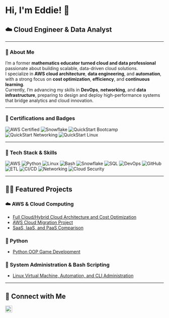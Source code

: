 # Hi, I'm Eddie! 👋  
## ☁️ Cloud Engineer & Data Analyst  

---

### 🧠 About Me  
I’m a former **mathematics educator turned cloud and data professional** passionate about building scalable, data-driven cloud solutions.  
I specialize in **AWS cloud architecture**, **data engineering**, and **automation**, with a strong focus on **cost optimization**, **efficiency**, and **continuous learning**.  
Currently, I’m advancing my skills in **DevOps**, **networking**, and **data infrastructure**, preparing to design and deploy high-performance systems that bridge analytics and cloud innovation.  

---

### 🧾 Certifications and Badges  

![AWS Certified](https://img.shields.io/badge/AWS%20Certified-Cloud%20Practitioner-FF9900?logo=amazon-aws&logoColor=white)
![Snowflake](https://img.shields.io/badge/Snowflake-Data%20Warehousing-29B5E8?logo=snowflake&logoColor=white)
![QuickStart Bootcamp](https://img.shields.io/badge/QuickStart-Cloud%20Engineering%20Bootcamp-0078D4?logo=cloudflare&logoColor=white)
![QuickStart Networking](https://img.shields.io/badge/QuickStart-Networking%20Foundations-0A66C2?logo=cisco&logoColor=white)
![QuickStart Linux](https://img.shields.io/badge/QuickStart-Linux%20Fundamentals-1E90FF?logo=linux&logoColor=white)

---

### 🧰 Tech Stack & Skills  

![AWS](https://img.shields.io/badge/AWS-Cloud-0078D4?logo=amazon-aws&logoColor=white)
![Python](https://img.shields.io/badge/Python-Programming-4584B6?logo=python&logoColor=white)
![Linux](https://img.shields.io/badge/Linux-System%20Administration-0A66C2?logo=linux&logoColor=white)
![Bash](https://img.shields.io/badge/Bash-Scripting-1E90FF?logo=gnu-bash&logoColor=white)
![Snowflake](https://img.shields.io/badge/Snowflake-Data%20Warehouse-29B5E8?logo=snowflake&logoColor=white)
![SQL](https://img.shields.io/badge/SQL-Data%20Management-00618A)
![DevOps](https://img.shields.io/badge/DevOps-Automation-3B82F6)
![GitHub](https://img.shields.io/badge/GitHub-Version%20Control-24292E?logo=github)
![ETL](https://img.shields.io/badge/ETL-Data%20Pipelines-0078D4)
![CI/CD](https://img.shields.io/badge/CI%2FCD-Workflow-4169E1)
![Networking](https://img.shields.io/badge/Networking-VPC%20%7C%20Subnets%20%7C%20DNS-0A66C2?logo=cisco&logoColor=white)
![Cloud Security](https://img.shields.io/badge/Security-IAM%20%7C%20Policies%20%7C%20Encryption-0078D4)

---

## 👨‍💻 Featured Projects  

### ☁️ AWS & Cloud Computing  
- [Full Cloud/Hybrid Cloud Architecture and Cost Optimization](https://github.com/EddieLeach/AWS-Full-Cloud-and-Hybrid-Cloud-Architecture-and-Cost-Optimization-)  
- [AWS Cloud Migration Project](https://github.com/EddieLeach/AWS-Cloud-Migration-Project)  
- [SaaS, IaaS, and PaaS Comparison](https://github.com/EddieLeach/SaaS-PaaS-IaaS-Comparison)

### 🐍 Python  
- [Python OOP Game Development](https://github.com/EddieLeach/Python-OOP-Game-Development)

### 🧩 System Administration & Bash Scripting  
- [Linux Virtual Machine, Automation, and CLI Administration](https://github.com/EddieLeach/Linux-Virtual-Machine-Automation-and-CLI-Administration)

---
<!--
### 📊 GitHub Stats  

<p align="center">
  <img src="https://github-readme-stats.vercel.app/api?username=EddieLeach&show_icons=true&theme=tokyonight&hide_border=true&bg_color=0D1117&title_color=58A6FF&icon_color=58A6FF" height="165" />
  <img src="https://github-readme-stats.vercel.app/api/top-langs/?username=EddieLeach&layout=compact&theme=tokyonight&hide_border=true&bg_color=0D1117&title_color=58A6FF&icon_color=58A6FF" height="165" />
</p>
-->

## 🤳 Connect with Me  

[<img align="left" alt="EddieLeach | LinkedIn" width="22px" src="https://cdn.jsdelivr.net/npm/simple-icons@v3/icons/linkedin.svg" />][linkedin]  

[linkedin]: https://linkedin.com/in/eddie-leach-tech/

